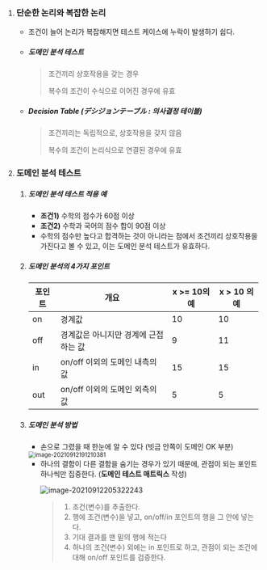 1. ### 단순한 논리와 복잡한 논리

   - 조건이 늘어 논리가 복잡해지면 테스트 케이스에 누락이 발생하기 쉽다.

   - ##### 도메인 분석 테스트

     > 조건끼리 상호작용을 갖는 경우
     >
     > 복수의 조건이 수식으로 이어진 경우에 유효

   - ##### Decision Table (デシジョンテーブル : 의사결정 테이블)

     > 조건끼리는 독립적으로, 상호작용을 갖지 않음 
     >
     > 복수의 조건이 논리식으로 연결된 경우에 유효

2. ### 도메인 분석 테스트

   1. ##### 도메인 분석 테스트 적용 예

      - **조건1)** 수학의 점수가 60점 이상 
      - **조건2)** 수학과 국어의 점수 합이 90점 이상
      - 수학의 점수만 높다고 합격하는 것이 아니라는 점에서 조건끼리 상호작용을 가진다고 볼 수 있고, 이는 도메인 분석 테스트가 유효하다.

   2. ##### 도메인 분석의 4가지 포인트

      | 포인트 | 개요                                 | x >= 10의 예 | x > 10 의 예 |
      | ------ | ------------------------------------ | ------------ | ------------ |
      | on     | 경계값                               | 10           | 10           |
      | off    | 경계값은 아니지만 경계에 근접하는 값 | 9            | 11           |
      | in     | on/off 이외의 도메인 내측의 값       | 15           | 15           |
      | out    | on/off 이외의 도메인 외측의 값       | 5            | 5            |

   3. ##### 도메인 분석 방법

      - 손으로 그렸을 때 한눈에 알 수 있다 (빗금 안쪽이 도메인 OK 부분)

      <img src="D:\code\spring\baron\spring-demo-2\src\main\resources\docs\SoftwareTest\image-20210912191210381.png" alt="image-20210912191210381" style="zoom:80%;" align="left"/>

      - 하나의 결함이 다른 결함을 숨기는 경우가 있기 때문에, 관점이 되는 포인트 하나씩만 집중한다. (**도메인 테스트 매트릭스** 작성)

        ![image-20210912205322243](D:\code\spring\baron\spring-demo-2\src\main\resources\docs\SoftwareTest\image-20210912202000204.png)

        > 1. 조건(변수)를 추출한다.
        > 2. 행에 조건(변수)을 넣고, on/off/in 포인트의 행을 그 안에 넣는다.
        > 3. 기대 결과를 맨 밑의 행에 적는다
        > 4. 하나의 조건(변수) 외에는 in 포인트로 하고, 관점이 되는 조건에 대해 on/off 포인트를 검증한다.

